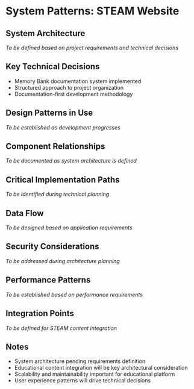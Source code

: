 # System Patterns: STEAM Website

## System Architecture
*To be defined based on project requirements and technical decisions*

## Key Technical Decisions
- Memory Bank documentation system implemented
- Structured approach to project organization
- Documentation-first development methodology

## Design Patterns in Use
*To be established as development progresses*

## Component Relationships
*To be documented as system architecture is defined*

## Critical Implementation Paths
*To be identified during technical planning*

## Data Flow
*To be designed based on application requirements*

## Security Considerations
*To be addressed during architecture planning*

## Performance Patterns
*To be established based on performance requirements*

## Integration Points
*To be defined for STEAM content integration*

## Notes
- System architecture pending requirements definition
- Educational content integration will be key architectural consideration
- Scalability and maintainability important for educational platform
- User experience patterns will drive technical decisions
